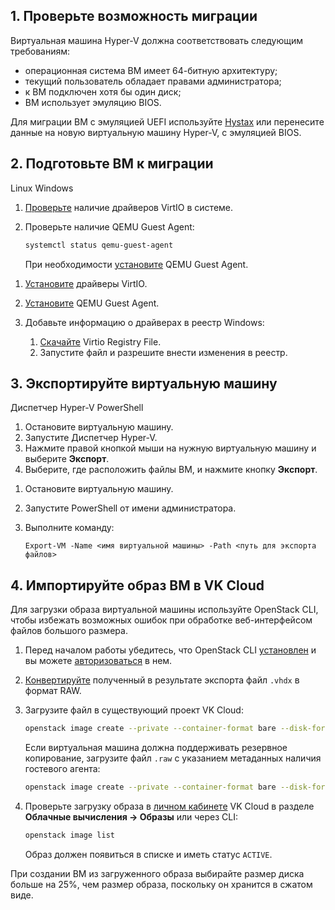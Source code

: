 ## 1. Проверьте возможность миграции

Виртуальная машина Hyper-V должна соответствовать следующим требованиям:

- операционная система ВМ имеет 64-битную архитектуру;
- текущий пользователь обладает правами администратора;
- к ВМ подключен хотя бы один диск;
- ВМ использует эмуляцию BIOS.

<info>

Для миграции ВМ с эмуляцией UEFI используйте [Hystax](/ru/additionals/hystax/migration) или перенесите данные на новую виртуальную машину Hyper-V, с эмуляцией BIOS.

</info>

## 2. Подготовьте ВМ к миграции

<tabs>
<tablist>
<tab>Linux</tab>
<tab>Windows</tab>
</tablist>
<tabpanel>

1. [Проверьте](https://www.tencentcloud.com/document/product/213/9929) наличие драйверов VirtIO в системе.
2. Проверьте наличие QEMU Guest Agent:

   ```bash
   systemctl status qemu-guest-agent
   ```

   При необходимости [установите](https://pve.proxmox.com/wiki/Qemu-guest-agent) QEMU Guest Agent.

</tabpanel>
<tabpanel>

1. [Установите](https://github.com/virtio-win/virtio-win-pkg-scripts/blob/master/README.md) драйверы VirtIO.
2. [Установите](https://pve.proxmox.com/wiki/Qemu-guest-agent) QEMU Guest Agent.
3. Добавьте информацию о драйверах в реестр Windows:

   1. [Скачайте](http://migration.platform9.com.s3-us-west-1.amazonaws.com/virtio.reg) Virtio Registry File.
   2. Запустите файл и разрешите внести изменения в реестр.

</tabpanel>
</tabs>

## 3. Экспортируйте виртуальную машину

<tabs>
<tablist>
<tab>Диспетчер Hyper-V</tab>
<tab>PowerShell</tab>
</tablist>
<tabpanel>

1. Остановите виртуальную машину.
2. Запустите Диспетчер Hyper-V.
3. Нажмите правой кнопкой мыши на нужную виртуальную машину и выберите **Экспорт**.
4. Выберите, где расположить файлы ВМ, и нажмите кнопку **Экспорт**.

</tabpanel>
<tabpanel>

1. Остановите виртуальную машину.
2. Запустите PowerShell от имени администратора.
3. Выполните команду:

   ```shell
   Export-VM -Name <имя виртуальной машины> -Path <путь для экспорта файлов>
   ```

</tabpanel>
</tabs>

## 4. Импортируйте образ ВМ в VK Cloud

Для загрузки образа виртуальной машины используйте OpenStack CLI, чтобы избежать возможных ошибок при обработке веб-интерфейсом файлов большого размера.

1. Перед началом работы убедитесь, что OpenStack CLI [установлен](/ru/base/account/project/cli/setup) и вы можете [авторизоваться](/ru/base/account/project/cli/authorization) в нем.
1. [Конвертируйте](/ru/base/iaas/use-cases/packer#1--konvertiruyte-obraz-v-format-raw) полученный в результате экспорта файл `.vhdx` в формат RAW.
1. Загрузите файл в существующий проект VK Cloud:

   ```bash
   openstack image create --private --container-format bare --disk-format raw --property store=s3 --file <путь_к_файлу.raw> <название_образа>
   ```

   Если виртуальная машина должна поддерживать резервное копирование, загрузите файл `.raw` с указанием метаданных наличия гостевого агента:

   ```bash
   openstack image create --private --container-format bare --disk-format raw --file <путь_к_файлу.raw> --property hw_qemu_guest_agent=yes --property store=s3 --property os_require_quiesce=yes <название_образа>
   ```

1. Проверьте загрузку образа в [личном кабинете](https://mcs.mail.ru/app/) VK Cloud в разделе **Облачные вычисления → Образы** или через CLI:

   ```bash
   openstack image list
   ```

   Образ должен появиться в списке и иметь статус `ACTIVE`.

<warn>

При создании ВМ из загруженного образа выбирайте размер диска больше на 25%, чем размер образа, поскольку он хранится в сжатом виде.

</warn>
